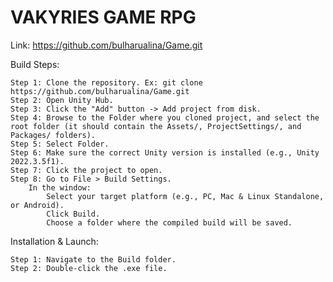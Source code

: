 # VAKYRIES GAME RPG

Link: https://github.com/bulharualina/Game.git

Build Steps:

	Step 1: Clone the repository. Ex: git clone https://github.com/bulharualina/Game.git
	Step 2: Open Unity Hub.
	Step 3: Click the "Add" button -> Add project from disk.
	Step 4: Browse to the Folder where you cloned project, and select the root folder (it should contain the Assets/, ProjectSettings/, and Packages/ folders).
	Step 5: Select Folder.
	Step 6: Make sure the correct Unity version is installed (e.g., Unity 2022.3.5f1).
	Step 7: Click the project to open.
	Step 8: Go to File > Build Settings.
		In the window:
			Select your target platform (e.g., PC, Mac & Linux Standalone, or Android).
			Click Build.
			Choose a folder where the compiled build will be saved. 
Installation & Launch:

	Step 1: Navigate to the Build folder.
	Step 2: Double-click the .exe file. 
